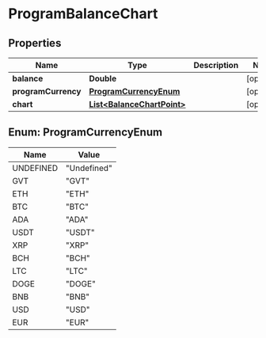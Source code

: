 # ProgramBalanceChart

## Properties
Name | Type | Description | Notes
------------ | ------------- | ------------- | -------------
**balance** | **Double** |  |  [optional]
**programCurrency** | [**ProgramCurrencyEnum**](#ProgramCurrencyEnum) |  |  [optional]
**chart** | [**List&lt;BalanceChartPoint&gt;**](BalanceChartPoint.md) |  |  [optional]

<a name="ProgramCurrencyEnum"></a>
## Enum: ProgramCurrencyEnum
Name | Value
---- | -----
UNDEFINED | &quot;Undefined&quot;
GVT | &quot;GVT&quot;
ETH | &quot;ETH&quot;
BTC | &quot;BTC&quot;
ADA | &quot;ADA&quot;
USDT | &quot;USDT&quot;
XRP | &quot;XRP&quot;
BCH | &quot;BCH&quot;
LTC | &quot;LTC&quot;
DOGE | &quot;DOGE&quot;
BNB | &quot;BNB&quot;
USD | &quot;USD&quot;
EUR | &quot;EUR&quot;
